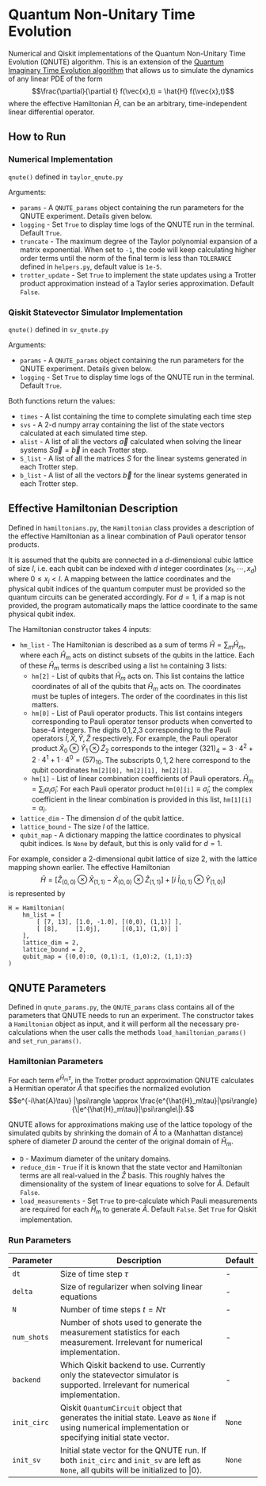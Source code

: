 # Quantum Non-Unitary Time Evolution

Numerical and Qiskit implementations of the Quantum Non-Unitary Time Evolution (QNUTE) algorithm. This is an extension of the [Quantum Imaginary Time Evolution algorithm](https://www.nature.com/articles/s41567-019-0704-4) that allows us to simulate the dynamics of any linear PDE of the form
$$\frac{\partial}{\partial t} f(\vec{x},t) = \hat{H} f(\vec{x},t)$$
where the effective Hamiltonian $\hat{H}$, can be an arbitrary, time-independent linear differential operator. 

## How to Run
### Numerical Implementation
`qnute()` defined in `taylor_qnute.py`

Arguments:
* `params` - A `QNUTE_params` object containing the run parameters for the QNUTE experiment. Details given below.
* `logging` - Set `True` to display time logs of the QNUTE run in the terminal. Default `True`.
* `truncate` - The maximum degree of the Taylor polynomial expansion of a matrix exponential. When set to `-1`, the code will keep calculating higher order terms until the norm of the final term is less than `TOLERANCE` defined in `helpers.py`, default value is `1e-5`.
* `trotter_update` - Set `True` to implement the state updates using a Trotter product approximation instead of a Taylor series approximation. Default `False`.

### Qiskit Statevector Simulator Implementation
`qnute()` defined in `sv_qnute.py`

Arguments:
* `params` - A `QNUTE_params` object containing the run parameters for the QNUTE experiment. Details given below.
* `logging` - Set `True` to display time logs of the QNUTE run in the terminal. Default `True`.

Both functions return the values:
* `times` - A list containing the time to complete simulating each time step
* `svs` - A 2-d numpy array containing the list of the state vectors calculated at each simulated time step.
* `alist` - A list of all the vectors $\vec{a}$ calculated when solving the linear systems $S\vec{a}=\vec{b}$ in each Trotter step.
* `S_list` - A list of all the matrices $S$ for the linear systems generated in each Trotter step.
* `b_list` - A list of all the vectors $\vec{b}$ for the linear systems generated in each Trotter step.

## Effective Hamiltonian Description
Defined in `hamiltonians.py`, the `Hamiltonian` class provides a description of the effective Hamiltonian as a linear combination of Pauli operator tensor products.

It is assumed that the qubits are connected in a $d$-dimensional cubic lattice of size $l$, i.e. each qubit can be indexed with $d$ integer coordinates $(x_1,\cdots,x_d)$ where $0\leq x_i < l$. A mapping between the lattice coordinates and the physical qubit indices of the quantum computer must be provided so the quantum circuits can be generated accordingly. For $d=1$, if a map is not provided, the program automatically maps the lattice coordinate to the same physical qubit index.

The Hamiltonian constructor takes 4 inputs:
* `hm_list` - The Hamiltonian is described as a sum of terms $\hat{H}=\sum_m\hat{H}_m$, where each $\hat{H}_m$ acts on distinct subsets of the qubits in the lattice. Each of these $\hat{H}_m$ terms is described using a list `hm` containing 3 lists:
    * `hm[2]` - List of qubits that $\hat{H}_m$ acts on. This list contains the lattice coordinates of all of the qubits that $\hat{H}_m$ acts on. The coordinates must be tuples of integers. The order of the coordinates in this list matters.
    * `hm[0]` - List of Pauli operator products. This list contains integers corresponding to Pauli operator tensor products when converted to base-4 integers. The digits 0,1,2,3 corresponding to the Pauli operators $\hat{I},\hat{X},\hat{Y},\hat{Z}$ respectively. For example, the Pauli operator product $\hat{X}_0 \otimes \hat{Y}_1 \otimes \hat{Z}_2$ corresponds to the integer $(321)_4=3\cdot 4^2+2\cdot 4^1+1\cdot 4^0=(57)_{10}$. The subscripts $0,1,2$ here correspond to the qubit coordinates `hm[2][0], hm[2][1], hm[2][3]`.
    * `hm[1]` - List of linear combination coefficients of Pauli operators. $\hat{H}_m = \sum_i \alpha_i \hat{\sigma}_i.$ For each Pauli operator product `hm[0][i]`$\equiv\hat{\sigma}_i$, the complex coefficient in the linear combination is provided in this list, `hm[1][i]`$=\alpha_i$.
* `lattice_dim` - The dimension $d$ of the qubit lattice.
* `lattice_bound` - The size $l$ of the lattice.
* `qubit_map` - A dictionary mapping the lattice coordinates to physical qubit indices. Is `None` by default, but this is only valid for $d=1$.

For example, consider a 2-dimensional qubit lattice of size 2, with the lattice mapping shown earlier. The effective Hamiltonian
$$\hat{H} = \left[\hat{Z}_{(0,0)}\otimes\hat{X}_{(1,1)} - \hat{X}_{(0,0)}\otimes\hat{Z}_{(1,1)}\right] + \left[i\ \hat{I}_{(0,1)}\otimes\hat{Y}_{(1,0)}\right]$$
is represented by
```
H = Hamiltonian(
    hm_list = [
        [ [7, 13], [1.0, -1.0], [(0,0), (1,1)] ],
        [ [8],     [1.0j],      [(0,1), (1,0)] ]
    ],
    lattice_dim = 2,
    lattice_bound = 2,
    qubit_map = {(0,0):0, (0,1):1, (1,0):2, (1,1):3}
)
```

## QNUTE Parameters
Defined in `qnute_params.py`, the `QNUTE_params` class contains all of the parameters that QNUTE needs to run an experiment. The constructor takes a `Hamiltonian` object as input, and it will perform all the necessary pre-calculations when the user calls the methods `load_hamiltonian_params()` and `set_run_params()`.

### Hamiltonian Parameters
For each term $e^{\hat{H}_m \tau}$, in the Trotter product approximation QNUTE calculates a Hermitian operator $\hat{A}$ that specifies the normalized evolution
$$e^{-i\hat{A}\tau} |\psi\rangle \approx \frac{e^{\hat{H}_m\tau}|\psi\rangle}{\|e^{\hat{H}_m\tau}|\psi\rangle\|}.$$

QNUTE allows for approximations making use of the lattice topology of the simulated qubits by shrinking the domain of $\hat{A}$ to a (Manhattan distance) sphere of diameter $D$ around the center of the original domain of $\hat{H}_m$.
* `D` - Maximum diameter of the unitary domains.
* `reduce_dim` - `True` if it is known that the state vector and Hamiltonian terms are all real-valued in the $\hat{Z}$ basis. This roughly halves the dimensionality of the system of linear equations to solve for $\hat{A}$. Default `False`.
* `load_measurements` - Set `True` to pre-calculate which Pauli measurements are required for each $\hat{H}_m$ to generate $\hat{A}$. Default `False`. Set `True` for Qiskit implementation.

### Run Parameters
Parameter|Description|Default
------------|--------|-----
`dt`        | Size of time step $\tau$ | -
`delta`     | Size of regularizer when solving linear equations | - 
`N`         | Number of time steps $t=N\tau$ | - 
`num_shots` | Number of shots used to generate the measurement statistics for each measurement. Irrelevant for numerical implementation. | - 
`backend`   | Which Qiskit backend to use. Currently only the statevector simulator is supported. Irrelevant for numerical implementation. | - 
`init_circ` | Qiskit `QuantumCircuit` object that generates the initial state. Leave as `None` if using numerical implementation or specifying initial state vector. | `None`
`init_sv`   | Initial state vector for the QNUTE run. If both `init_circ` and `init_sv` are left as `None`, all qubits will be initialized to $\|0\rangle$. | `None`

